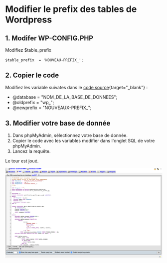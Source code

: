 # Modifier le prefix des tables de Wordpress
## 1. Modifer WP-CONFIG.PHP
Modifiez $table_prefix

`$table_prefix  = 'NOUVEAU-PREFIX_';`

## 2. Copier le code

Modifiez les variable suivates dans le [code source](https://raw.githubusercontent.com/picfab/WP_rename_prefix_SQL_request/main/rename%20prefix%20wordpress.sql){target="_blank"} :

- @database  = "NOM_DE_LA_BASE_DE_DONNEES";
- @oldprefix = "wp_";
- @newprefix = "NOUVEAUX-PREFIX_";

## 3. Modifier votre base de donnée
1. Dans phpMyAdmin, sélectionnez votre base de donnée.
2. Copier le code avec les variables modifier dans l'onglet SQL de votre phpMyAdmin.
3. Lancez la requête.

Le tour est joué.

![Capture de phpMyAdmin](/PHPMYADMIN.png)


